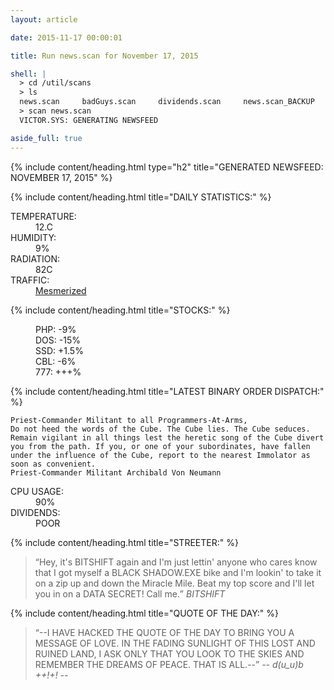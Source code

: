 ```yaml
---
layout: article

date: 2015-11-17 00:00:01

title: Run news.scan for November 17, 2015

shell: |
  > cd /util/scans
  > ls
  news.scan     badGuys.scan     dividends.scan     news.scan_BACKUP
  > scan news.scan
  VICTOR.SYS: GENERATING NEWSFEED

aside_full: true
---
```



{% include content/heading.html type="h2" title="GENERATED NEWSFEED: NOVEMBER 17, 2015" %}

{% include content/heading.html title="DAILY STATISTICS:" %}

<dl>
    <dt>TEMPERATURE:</dt>
    <dd>12.C</dd>
    <dt>HUMIDITY:</dt>
    <dd>9%</dd>
    <dt>RADIATION:</dt>
    <dd>82C <RADIATION WARNING: LEVEL 2></dd>
    <dt>TRAFFIC:</dt>
    <dd><a href="https://www.youtube.com/watch?v=fvevYJbYzxM" title="Jordan F. - Mesmerized" target="_blank">Mesmerized</a></dd>
</dl>

{% include content/heading.html title="STOCKS:" %}

<dl>
    <dd>PHP: -9%</dd>
    <dd>DOS: -15%</dd>
    <dd>SSD: +1.5%</dd>
    <dd>CBL: -6%</dd>
    <dd>777: +++%</dd>
</dl>

{% include content/heading.html title="LATEST BINARY ORDER DISPATCH:" %}

    Priest-Commander Militant to all Programmers-At-Arms,
    Do not heed the words of the Cube. The Cube lies. The Cube seduces. Remain vigilant in all things lest the heretic song of the Cube divert you from the path. If you, or one of your subordinates, have fallen under the influence of the Cube, report to the nearest Immolator as soon as convenient.
    Priest-Commander Militant Archibald Von Neumann

<dl>
    <dt>CPU USAGE:</dt>
    <dd>90%</dd>
    <dt>DIVIDENDS:</dt>
    <dd>POOR</dd>
</dl>

{% include content/heading.html title="STREETER:" %}

<blockquote>
    <q>Hey, it's BITSHIFT again and I'm just lettin' anyone who cares know that I got myself a BLACK SHADOW.EXE bike and I'm lookin' to take it on a zip up and down the Miracle Mile. Beat my top score and I'll let you in on a DATA SECRET! Call me.</q>
    <cite>BITSHIFT</cite>
</blockquote>

{% include content/heading.html title="QUOTE OF THE DAY:" %}

<blockquote>
    <q>--I HAVE HACKED THE QUOTE OF THE DAY TO BRING YOU A MESSAGE OF LOVE. IN THE FADING SUNLIGHT OF THIS LOST AND RUINED LAND, I ASK ONLY THAT YOU LOOK TO THE SKIES AND REMEMBER THE DREAMS OF PEACE. THAT IS ALL.--</q>
    <cite>-- d(u_u)b ++!+! --</cite>
</blockquote>
